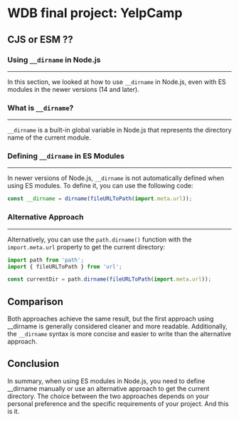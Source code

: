 # WDB final project: YelpCamp

## CJS or ESM ??

### Using `__dirname` in Node.js

------------

In this section, we looked at how to use `__dirname` in Node.js, even with ES modules in the newer versions (14 and later).

### What is `__dirname`?

------------------------

`__dirname` is a built-in global variable in Node.js that represents the directory name of the current module.

### Defining `__dirname` in ES Modules

--------------------------------------

In newer versions of Node.js, `__dirname` is not automatically defined when using ES modules. To define it, you can use the following code:

```javascript
const __dirname = dirname(fileURLToPath(import.meta.url));
```

### Alternative Approach

-------------------------

Alternatively, you can use the `path.dirname()` function with the `import.meta.url` property to get the current directory:

```javascript
import path from 'path';
import { fileURLToPath } from 'url';

const currentDir = path.dirname(fileURLToPath(import.meta.url));
```

## Comparison

Both approaches achieve the same result, but the first approach using __dirname is generally considered cleaner and more readable. Additionally, the `__dirname` syntax is more concise and easier to write than the alternative approach.

## Conclusion

In summary, when using ES modules in Node.js, you need to define __dirname manually or use an alternative approach to get the current directory. The choice between the two approaches depends on your personal preference and the specific requirements of your project. And this is it.
